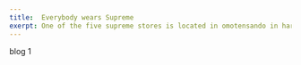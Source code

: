 ```yaml
---
title:  Everybody wears Supreme
exerpt: One of the five supreme stores is located in omotensando in harajuku, Tokyo, and this store is a smaller one in Tokyo comparing with the other one in Shibuya.
---
```


blog 1